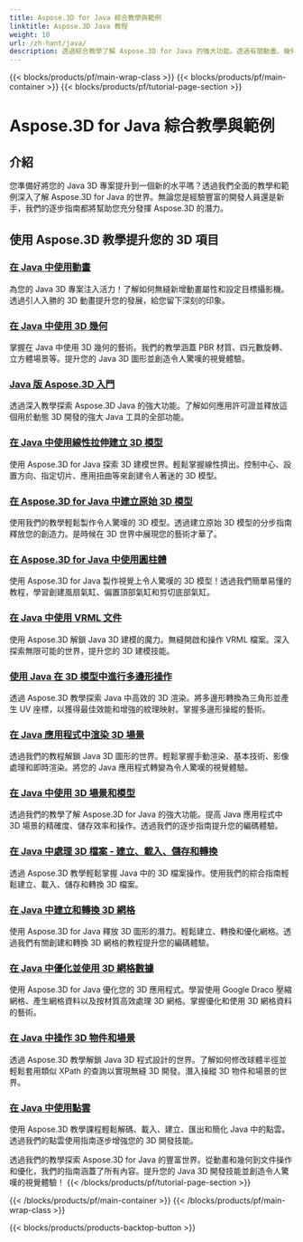 ```yaml
---
title: Aspose.3D for Java 綜合教學與範例
linktitle: Aspose.3D Java 教程
weight: 10
url: /zh-hant/java/
description: 透過綜合教學了解 Aspose.3D for Java 的強大功能。透過有關動畫、幾何、授權等的教學提升您的 Java 3D 專案！
---
```


{{< blocks/products/pf/main-wrap-class >}}
{{< blocks/products/pf/main-container >}}
{{< blocks/products/pf/tutorial-page-section >}}

# Aspose.3D for Java 綜合教學與範例

## 介紹

您準備好將您的 Java 3D 專案提升到一個新的水平嗎？透過我們全面的教學和範例深入了解 Aspose.3D for Java 的世界。無論您是經驗豐富的開發人員還是新手，我們的逐步指南都將幫助您充分發揮 Aspose.3D 的潛力。

## 使用 Aspose.3D 教學提升您的 3D 項目

### [在 Java 中使用動畫](./animations/)

為您的 Java 3D 專案注入活力！了解如何無縫新增動畫屬性和設定目標攝影機。透過引人入勝的 3D 動畫提升您的發展，給您留下深刻的印象。

### [在 Java 中使用 3D 幾何](./geometry/)

掌握在 Java 中使用 3D 幾何的藝術。我們的教學涵蓋 PBR 材質、四元數旋轉、立方體場景等。提升您的 Java 3D 圖形並創造令人驚嘆的視覺體驗。

### [Java 版 Aspose.3D 入門](./licensing/)

透過深入教學探索 Aspose.3D Java 的強大功能。了解如何應用許可證並釋放這個用於動態 3D 開發的強大 Java 工具的全部功能。

### [在 Java 中使用線性拉伸建立 3D 模型](./linear-extrusion/)

使用 Aspose.3D for Java 探索 3D 建模世界。輕鬆掌握線性擠出。控制中心、設置方向、指定切片、應用扭曲等來創建令人著迷的 3D 模型。

### [在 Aspose.3D for Java 中建立原始 3D 模型](./primitive-3d-models/)

使用我們的教學輕鬆製作令人驚嘆的 3D 模型。透過建立原始 3D 模型的分步指南釋放您的創造力。是時候在 3D 世界中展現您的藝術才華了。

### [在 Aspose.3D for Java 中使用圓柱體](./cylinders/)

使用 Aspose.3D for Java 製作視覺上令人驚嘆的 3D 模型！透過我們簡單易懂的教程，學習創建風扇氣缸、偏置頂部氣缸和剪切底部氣缸。

### [在 Java 中使用 VRML 文件](./vrml-files/)

使用 Aspose.3D 解鎖 Java 3D 建模的魔力。無縫開啟和操作 VRML 檔案。深入探索無限可能的世界，提升您的 3D 建模技能。

### [使用 Java 在 3D 模型中進行多邊形操作](./polygon/)

透過 Aspose.3D 教學探索 Java 中高效的 3D 渲染。將多邊形轉換為三角形並產生 UV 座標，以獲得最佳效能和增強的紋理映射。掌握多邊形操縱的藝術。

### [在 Java 應用程式中渲染 3D 場景](./rendering-3d-scenes/)

透過我們的教程解鎖 Java 3D 圖形的世界。輕鬆掌握手動渲染、基本技術、影像處理和即時渲染。將您的 Java 應用程式轉變為令人驚嘆的視覺體驗。

### [在 Java 中使用 3D 場景和模型](./3d-scenes-and-models/)

透過我們的教學了解 Aspose.3D for Java 的強大功能。提高 Java 應用程式中 3D 場景的精確度、儲存效率和操作。透過我們的逐步指南提升您的編碼體驗。

### [在 Java 中處理 3D 檔案 - 建立、載入、儲存和轉換](./load-and-save/)

透過 Aspose.3D 教學輕鬆掌握 Java 中的 3D 檔案操作。使用我們的綜合指南輕鬆建立、載入、儲存和轉換 3D 檔案。

### [在 Java 中建立和轉換 3D 網格](./transforming-3d-meshes/)

使用 Aspose.3D for Java 釋放 3D 圖形的潛力。輕鬆建立、轉換和優化網格。透過我們有關創建和轉換 3D 網格的教程提升您的編碼體驗。

### [在 Java 中優化並使用 3D 網格數據](./3d-mesh-data/)

使用 Aspose.3D for Java 優化您的 3D 應用程式。學習使用 Google Draco 壓縮網格、產生網格資料以及按材質高效處理 3D 網格。掌握優化和使用 3D 網格資料的藝術。

### [在 Java 中操作 3D 物件和場景](./3d-objects-and-scenes/)

透過 Aspose.3D 教學解鎖 Java 3D 程式設計的世界。了解如何修改球體半徑並輕鬆套用類似 XPath 的查詢以實現無縫 3D 開發。潛入操縱 3D 物件和場景的世界。

### [在 Java 中使用點雲](./point-clouds/)

使用 Aspose.3D 教學課程輕鬆解碼、載入、建立、匯出和簡化 Java 中的點雲。透過我們的點雲使用指南逐步增強您的 3D 開發技能。

透過我們的教學探索 Aspose.3D for Java 的豐富世界。從動畫和幾何到文件操作和優化，我們的指南涵蓋了所有內容。提升您的 Java 3D 開發技能並創造令人驚嘆的視覺體驗！
{{< /blocks/products/pf/tutorial-page-section >}}

{{< /blocks/products/pf/main-container >}}
{{< /blocks/products/pf/main-wrap-class >}}

{{< blocks/products/products-backtop-button >}}
